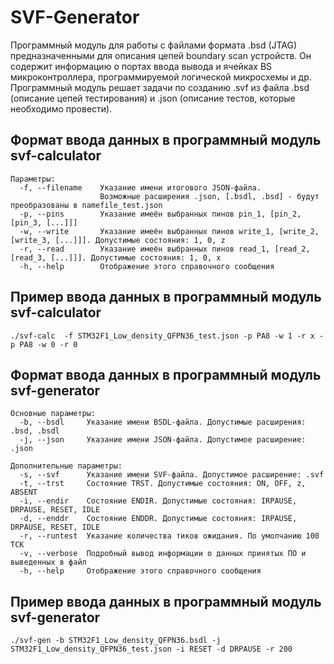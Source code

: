 # SVF-Generator
Программный модуль для работы с файлами формата .bsd (JTAG) предназначенными для описания цепей boundary scan устройств. Он содержит информацию о портах ввода вывода и ячейках BS микроконтроллера, программируемой логической микросхемы и др.
Программный модуль решает задачи по созданию .svf из файла .bsd (описание цепей тестирования) и .json (описание тестов, которые необходимо провести).

## Формат ввода данных в программный модуль svf-calculator
```
Параметры:
  -f, --filename    Указание имени итогового JSON-файла.
                    Возможные расширения .json, [.bsdl, .bsd] - будут преобразованы в namefile_test.json 
  -p, --pins        Указание имеён выбранных пинов pin_1, [pin_2, [pin_3, [...]]]
  -w, --write       Указание имеён выбранных пинов write_1, [write_2, [write_3, [...]]]. Допустимые состояния: 1, 0, z
  -r, --read        Указание имеён выбранных пинов read_1, [read_2, [read_3, [...]]]. Допустимые состояния: 1, 0, x
  -h, --help        Отображение этого справочного сообщения
```

## Пример ввода данных в программный модуль svf-calculator
```
./svf-calc  -f STM32F1_Low_density_QFPN36_test.json -p PA8 -w 1 -r x -p PA8 -w 0 -r 0
```

## Формат ввода данных в программный модуль svf-generator
```
Основные параметры:
  -b, --bsdl     Указание имени BSDL-файла. Допустимые расширения: .bsd, .bsdl
  -j, --json     Указание имени JSON-файла. Допустимое расширение: .json

Дополнительные параметры:
  -s, --svf      Указание имени SVF-файла. Допустимое расширение: .svf
  -t, --trst     Состояние TRST. Допустимые состояния: ON, OFF, z, ABSENT
  -i, --endir    Состояние ENDIR. Допустимые состояния: IRPAUSE, DRPAUSE, RESET, IDLE
  -d, --enddr    Состояние ENDDR. Допустимые состояния: IRPAUSE, DRPAUSE, RESET, IDLE
  -r, --runtest  Указание количества тиков ожидания. По умолчанию 100 TCK
  -v, --verbose  Подробный вывод информации о данных принятых ПО и выведенных в файл
  -h, --help     Отображение этого справочного сообщения
```

## Пример ввода данных в программный модуль svf-generator
```
./svf-gen -b STM32F1_Low_density_QFPN36.bsdl -j STM32F1_Low_density_QFPN36_test.json -i RESET -d DRPAUSE -r 200
```

